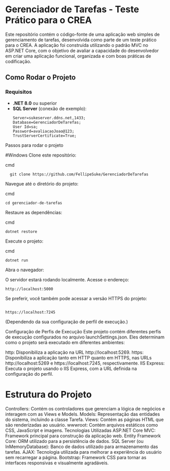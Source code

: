 # Gerenciador de Tarefas - Teste Prático para o CREA

Este repositório contém o código-fonte de uma aplicação web simples de gerenciamento de tarefas, desenvolvida como parte de um teste prático para o CREA. A aplicação foi construída utilizando o padrão MVC no ASP.NET Core, com o objetivo de avaliar a capacidade do desenvolvedor em criar uma aplicação funcional, organizada e com boas práticas de codificação.

## Como Rodar o Projeto

### Requisitos

- **.NET 8.0** ou superior
- **SQL Server** (conexão de exemplo):
  ```plaintext
  Server=sukeserver.ddns.net,1433;
  Database=GerenciadorDeTarefas;
  User Id=sa;
  Password=avaliacaoJoao@123;
  TrustServerCertificate=True;
Passos para rodar o projeto

#Windows
Clone este repositório:

cmd
```plaintext
  git clone https://github.com/FellipeSuke/GerenciadorDeTarefas
```
Navegue até o diretório do projeto:

cmd
```plaintext
cd gerenciador-de-tarefas
```
Restaure as dependências:

cmd
```plaintext
dotnet restore
```

Execute o projeto:

cmd
```plaintext
dotnet run
```

Abra o navegador:

O servidor estará rodando localmente. Acesse o endereço:

```plaintext
http://localhost:5000
```

Se preferir, você também pode acessar a versão HTTPS do projeto:

```plaintext

https://localhost:7245
```
(Dependendo da sua configuração de perfil de execução.)

Configuração de Perfis de Execução
Este projeto contém diferentes perfis de execução configurados no arquivo launchSettings.json. Eles determinam como o projeto será executado em diferentes ambientes:

http: Disponibiliza a aplicação na URL http://localhost:5269.
https: Disponibiliza a aplicação tanto em HTTP quanto em HTTPS, nas URLs http://localhost:5269 e https://localhost:7245, respectivamente.
IIS Express: Executa o projeto usando o IIS Express, com a URL definida na configuração do perfil.

# Estrutura do Projeto
Controllers: Contém os controladores que gerenciam a lógica de negócios e interagem com as Views e Models.
Models: Representação das entidades do sistema, incluindo a classe Tarefa.
Views: Contém as páginas HTML que são renderizadas ao usuário.
wwwroot: Contém arquivos estáticos como CSS, JavaScript e imagens.
Tecnologias Utilizadas
ASP.NET Core MVC: Framework principal para construção da aplicação web.
Entity Framework Core: ORM utilizado para a persistência de dados.
SQL Server (ou InMemoryDatabase): Banco de dados utilizado para armazenamento das tarefas.
AJAX: Tecnologia utilizada para melhorar a experiência do usuário sem recarregar a página.
Bootstrap: Framework CSS para tornar as interfaces responsivas e visualmente agradáveis.


